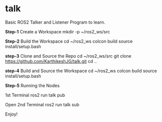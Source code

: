 # talk
Basic ROS2 Talker and Listener Program to  learn.

**Step-1**
Create a Workspace 
mkdir -p ~/ros2_ws/src

**Step-2**
Build the Workspace
cd ~/ros2_ws
colcon build
source install/setup.bash

**step-3**
Clone and Source the Repo
cd ~/ros2_ws/src
git clone https://github.com/KarthikeshJG/talk.git
cd ..

**step-4**
Build and Source the Workspace
cd ~/ros2_ws
colcon build
source install/setup.bash

**Step-5**
Running the Nodes

1st Terminal
ros2 run talk pub

Open 2nd Terminal
ros2 run talk sub

Enjoy!
